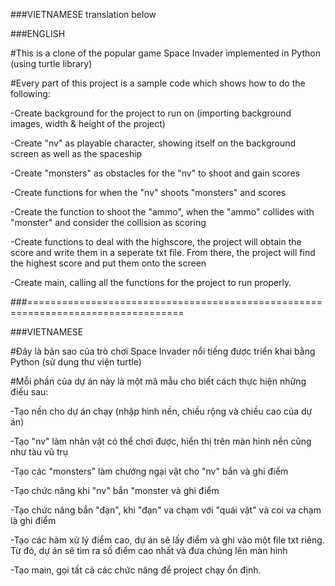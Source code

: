 ###VIETNAMESE translation below

###ENGLISH

#This is a clone of the popular game Space Invader implemented in Python (using turtle library)

#Every part of this project is a sample code which shows how to do the following:

-Create background for the project to run on (importing background images, width & height of the project)

-Create "nv" as playable character, showing itself on the background screen as well as the spaceship

-Create "monsters" as obstacles for the "nv" to shoot and gain scores

-Create functions for when the "nv" shoots "monsters" and scores

-Create the function to shoot the "ammo", when the "ammo" collides with "monster" and consider the collision as scoring  

-Create functions to deal with the highscore, the project will obtain the score and write them in a seperate txt file. From there, the project will find the highest score and put them onto the screen

-Create main, calling all the functions for the project to run properly.

###=================================================================================

###VIETNAMESE

#Đây là bản sao của trò chơi Space Invader nổi tiếng được triển khai bằng Python (sử dụng thư viện turtle)

#Mỗi phần của dự án này là một mã mẫu cho biết cách thực hiện những điều sau:

-Tạo nền cho dự án chạy (nhập hình nền, chiều rộng và chiều cao của dự án)

-Tạo "nv" làm nhân vật có thể chơi được, hiển thị trên màn hình nền cũng như tàu vũ trụ

-Tạo các "monsters" làm chướng ngại vật cho "nv" bắn và ghi điểm

-Tạo chức năng khi "nv" bắn "monster và ghi điểm

-Tạo chức năng bắn "đạn", khi "đạn" va chạm với "quái vật" và coi va chạm là ghi điểm

-Tạo các hàm xử lý điểm cao, dự án sẽ lấy điểm và ghi vào một file txt riêng. Từ đó, dự án sẽ tìm ra số điểm cao nhất và đưa chúng lên màn hình

-Tạo main, gọi tất cả các chức năng để project chạy ổn định.
